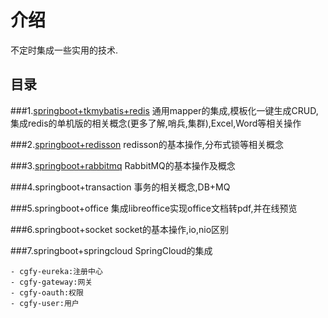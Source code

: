 # 介绍
不定时集成一些实用的技术.

## 目录
###1.[springboot+tkmybatis+redis](https://gitee.com/free/Mapper/wikis/Home )
通用mapper的集成,模板化一键生成CRUD,集成redis的单机版的相关概念(更多了解,哨兵,集群),Excel,Word等相关操作

###2.[springboot+redisson](https://blog.csdn.net/qq877507054/article/details/107610780)
redisson的基本操作,分布式锁等相关概念

###3.[springboot+rabbitmq](https://blog.csdn.net/qq877507054/article/details/102967445)
RabbitMQ的基本操作及概念

###4.springboot+transaction
事务的相关概念,DB+MQ

###5.springboot+office
集成libreoffice实现office文档转pdf,并在线预览

###6.springboot+socket
socket的基本操作,io,nio区别

###7.springboot+springcloud
SpringCloud的集成

    - cgfy-eureka:注册中心
    - cgfy-gateway:网关
    - cgfy-oauth:权限
    - cgfy-user:用户


